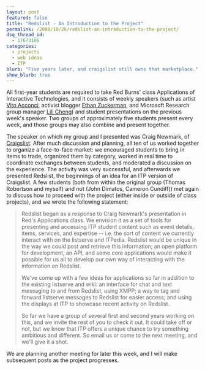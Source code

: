 ```yaml
---
layout: post
featured: false
title: "Redslist - An Introduction to the Project"
permalink: /2008/10/26/redslist-an-introduction-to-the-project/
dsq_thread_id:
  - 17673106
categories:
  - projects
  - web ideas
  - ITP
blurb: "Five years later, and craigslist still owns that marketplace."
show_blurb: true
---
```

All first-year students are required to take Red Burns' class Applications of Interactive Technologies, and it consists of weekly speakers (such as artist [Vito Acconci][1], activist blogger [Ethan Zuckerman][2], and Microsoft Research group manager [Lili Cheng][3]) and student presentations on the previous week's speaker. Two groups of approximately five students present every week, and those groups may also combine and present together.

The speaker on which my group and I presented was Craig Newmark, of [Craigslist][4]. After much discussion and planning, all ten of us worked together to organize a face-to-face market: we encouraged students to bring in items to trade, organized them by category, worked in real time to coordinate exchanges between students, and moderated a discussion on the experience. The activity was very successful, and afterwards we presented Redslist, the beginnings of an idea for an ITP version of Craigslist. A few students (both from within the original group (Thomas Robertson and myself) and not (John Dimatos, Cameron Cundiff)) met again to discuss how to proceed with the project (either inside or outside of class projects), and we wrote the following statement:

> Redslist began as a response to Craig Newmark's presentation in Red's Applications class. We envision it as a set of tools for presenting and accessing ITP student content such as event details, items, services, and expertise -- i.e. the sort of content we currently interact with on the listserve and ITPedia. Redslist would be unique in the way we could post and retrieve this information; an open platform for development, an API, and some core applications would make it possible for us all to develop our own way of interacting with the information on Redslist.
> 
> We've come up with a few ideas for applications so far in addition to the existing listserve and wiki: an interface for chat and text messaging to and from Redslist, using XMPP; a way to tag and forward listserve messages to Redslist for easier access; and using the displays at ITP to showcase recent activity on Redslist.
> 
> So far we have a group of several first and second years working on this, and we invite the rest of you to check it out. It could take off or not, but we know that ITP offers a unique chance to try something ambitious and different. So email us or come to the next meeting, and we'll give it a shot.

We are planning another meeting for later this week, and I will make subsequent posts as the project progresses.

 [1]: http://en.wikipedia.org/wiki/Vito_Acconci
 [2]: http://globalvoicesonline.org/author/ezuckerman/
 [3]: http://research.microsoft.com/~lilich/
 [4]: http://craigslist.com/
